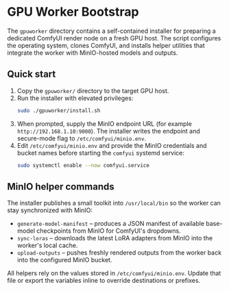 # GPU Worker Bootstrap

The `gpuworker` directory contains a self-contained installer for preparing a dedicated ComfyUI render node on a fresh GPU host. The script configures the operating system, clones ComfyUI, and installs helper utilities that integrate the worker with MinIO-hosted models and outputs.

## Quick start

1. Copy the `gpuworker/` directory to the target GPU host.
2. Run the installer with elevated privileges:
   ```bash
   sudo ./gpuworker/install.sh
   ```
3. When prompted, supply the MinIO endpoint URL (for example `http://192.168.1.10:9000`). The installer writes the endpoint and secure-mode flag to `/etc/comfyui/minio.env`.
4. Edit `/etc/comfyui/minio.env` and provide the MinIO credentials and bucket names before starting the `comfyui` systemd service:
   ```bash
   sudo systemctl enable --now comfyui.service
   ```

## MinIO helper commands

The installer publishes a small toolkit into `/usr/local/bin` so the worker can stay synchronized with MinIO:

- `generate-model-manifest` – produces a JSON manifest of available base-model checkpoints from MinIO for ComfyUI's dropdowns.
- `sync-loras` – downloads the latest LoRA adapters from MinIO into the worker's local cache.
- `upload-outputs` – pushes freshly rendered outputs from the worker back into the configured MinIO bucket.

All helpers rely on the values stored in `/etc/comfyui/minio.env`. Update that file or export the variables inline to override destinations or prefixes.
